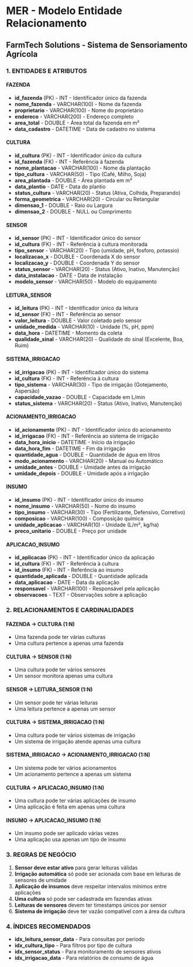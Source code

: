 # MER - Modelo Entidade Relacionamento
## FarmTech Solutions - Sistema de Sensoriamento Agrícola

### 1. ENTIDADES E ATRIBUTOS

#### **FAZENDA**
- **id_fazenda** (PK) - INT - Identificador único da fazenda
- **nome_fazenda** - VARCHAR(100) - Nome da fazenda
- **proprietario** - VARCHAR(100) - Nome do proprietário
- **endereco** - VARCHAR(200) - Endereço completo
- **area_total** - DOUBLE - Área total da fazenda em m²
- **data_cadastro** - DATETIME - Data de cadastro no sistema

#### **CULTURA**
- **id_cultura** (PK) - INT - Identificador único da cultura
- **id_fazenda** (FK) - INT - Referência à fazenda
- **nome_plantacao** - VARCHAR(100) - Nome da plantação
- **tipo_cultura** - VARCHAR(50) - Tipo (Café, Milho, Soja)
- **area_plantada** - DOUBLE - Área plantada em m²
- **data_plantio** - DATE - Data do plantio
- **status_cultura** - VARCHAR(20) - Status (Ativa, Colhida, Preparando)
- **forma_geometrica** - VARCHAR(20) - Circular ou Retangular
- **dimensao_1** - DOUBLE - Raio ou Largura
- **dimensao_2** - DOUBLE - NULL ou Comprimento

#### **SENSOR**
- **id_sensor** (PK) - INT - Identificador único do sensor
- **id_cultura** (FK) - INT - Referência à cultura monitorada
- **tipo_sensor** - VARCHAR(20) - Tipo (umidade, pH, fosforo, potassio)
- **localizacao_x** - DOUBLE - Coordenada X do sensor
- **localizacao_y** - DOUBLE - Coordenada Y do sensor
- **status_sensor** - VARCHAR(20) - Status (Ativo, Inativo, Manutenção)
- **data_instalacao** - DATE - Data de instalação
- **modelo_sensor** - VARCHAR(50) - Modelo do equipamento

#### **LEITURA_SENSOR**
- **id_leitura** (PK) - INT - Identificador único da leitura
- **id_sensor** (FK) - INT - Referência ao sensor
- **valor_leitura** - DOUBLE - Valor coletado pelo sensor
- **unidade_medida** - VARCHAR(10) - Unidade (%, pH, ppm)
- **data_hora** - DATETIME - Momento da coleta
- **qualidade_sinal** - VARCHAR(20) - Qualidade do sinal (Excelente, Boa, Ruim)

#### **SISTEMA_IRRIGACAO**
- **id_irrigacao** (PK) - INT - Identificador único do sistema
- **id_cultura** (FK) - INT - Referência à cultura
- **tipo_sistema** - VARCHAR(30) - Tipo de irrigação (Gotejamento, Aspersão)
- **capacidade_vazao** - DOUBLE - Capacidade em L/min
- **status_sistema** - VARCHAR(20) - Status (Ativo, Inativo, Manutenção)

#### **ACIONAMENTO_IRRIGACAO**
- **id_acionamento** (PK) - INT - Identificador único do acionamento
- **id_irrigacao** (FK) - INT - Referência ao sistema de irrigação
- **data_hora_inicio** - DATETIME - Início da irrigação
- **data_hora_fim** - DATETIME - Fim da irrigação
- **quantidade_agua** - DOUBLE - Quantidade de água em litros
- **modo_acionamento** - VARCHAR(20) - Manual ou Automático
- **umidade_antes** - DOUBLE - Umidade antes da irrigação
- **umidade_depois** - DOUBLE - Umidade após a irrigação

#### **INSUMO**
- **id_insumo** (PK) - INT - Identificador único do insumo
- **nome_insumo** - VARCHAR(50) - Nome do insumo
- **tipo_insumo** - VARCHAR(30) - Tipo (Fertilizante, Defensivo, Corretivo)
- **composicao** - VARCHAR(100) - Composição química
- **unidade_aplicacao** - VARCHAR(10) - Unidade (L/m², kg/ha)
- **preco_unitario** - DOUBLE - Preço por unidade

#### **APLICACAO_INSUMO**
- **id_aplicacao** (PK) - INT - Identificador único da aplicação
- **id_cultura** (FK) - INT - Referência à cultura
- **id_insumo** (FK) - INT - Referência ao insumo
- **quantidade_aplicada** - DOUBLE - Quantidade aplicada
- **data_aplicacao** - DATE - Data da aplicação
- **responsavel** - VARCHAR(100) - Responsável pela aplicação
- **observacoes** - TEXT - Observações sobre a aplicação

### 2. RELACIONAMENTOS E CARDINALIDADES

#### **FAZENDA → CULTURA (1:N)**
- Uma fazenda pode ter várias culturas
- Uma cultura pertence a apenas uma fazenda

#### **CULTURA → SENSOR (1:N)**
- Uma cultura pode ter vários sensores
- Um sensor monitora apenas uma cultura

#### **SENSOR → LEITURA_SENSOR (1:N)**
- Um sensor pode ter várias leituras
- Uma leitura pertence a apenas um sensor

#### **CULTURA → SISTEMA_IRRIGACAO (1:N)**
- Uma cultura pode ter vários sistemas de irrigação
- Um sistema de irrigação atende apenas uma cultura

#### **SISTEMA_IRRIGACAO → ACIONAMENTO_IRRIGACAO (1:N)**
- Um sistema pode ter vários acionamentos
- Um acionamento pertence a apenas um sistema

#### **CULTURA → APLICACAO_INSUMO (1:N)**
- Uma cultura pode ter várias aplicações de insumo
- Uma aplicação é feita em apenas uma cultura

#### **INSUMO → APLICACAO_INSUMO (1:N)**
- Um insumo pode ser aplicado várias vezes
- Uma aplicação usa apenas um tipo de insumo

### 3. REGRAS DE NEGÓCIO

1. **Sensor deve estar ativo** para gerar leituras válidas
2. **Irrigação automática** só pode ser acionada com base em leituras de sensores de umidade
3. **Aplicação de insumos** deve respeitar intervalos mínimos entre aplicações
4. **Uma cultura** só pode ser cadastrada em fazendas ativas
5. **Leituras de sensores** devem ter timestamps únicos por sensor
6. **Sistema de irrigação** deve ter vazão compatível com a área da cultura

### 4. ÍNDICES RECOMENDADOS

- **idx_leitura_sensor_data** - Para consultas por período
- **idx_cultura_tipo** - Para filtros por tipo de cultura
- **idx_sensor_status** - Para monitoramento de sensores ativos
- **idx_irrigacao_data** - Para relatórios de consumo de água
